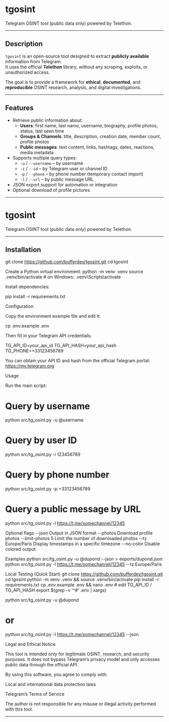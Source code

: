 # tgosint

Telegram OSINT tool (public data only) powered by Telethon.

---

## Description

`tgosint` is an open-source tool designed to extract **publicly available** information from Telegram.  
It uses the official **Telethon** library, without any scraping, exploits, or unauthorized access.

The goal is to provide a framework for **ethical**, **documented**, and **reproducible** OSINT research, analysis, and digital investigations.

---

## Features

- Retrieve public information about:
  - **Users**: first name, last name, username, biography, profile photos, status, last seen time  
  - **Groups & Channels**: title, description, creation date, member count, profile photos  
  - **Public messages**: text content, links, hashtags, dates, reactions, media metadata  
- Supports multiple query types:
  - `-u` / `--username` – by username  
  - `-i` / `--id` – by Telegram user or channel ID  
  - `-p` / `--phone` – by phone number (temporary contact import)  
  - `-l` / `--url` – by public message URL  
- JSON export support for automation or integration  
- Optional download of profile pictures  

---

# tgosint

Telegram OSINT tool (public data only) powered by Telethon.

---

## Installation


git clone https://github.com/bufferdev/tgosint.git
cd tgosint

Create a Python virtual environment:
python -m venv .venv
source .venv/bin/activate  # on Windows: .venv\Scripts\activate


Install dependencies:

pip install -r requirements.txt

Configuration

Copy the environment example file and edit it:

cp .env.example .env


Then fill in your Telegram API credentials:

TG_API_ID=your_api_id
TG_API_HASH=your_api_hash
TG_PHONE=+33123456789


You can obtain your API ID and hash from the official Telegram portal:
https://my.telegram.org

Usage

Run the main script:

# Query by username
python src/tg_osint.py -u @username

# Query by user ID
python src/tg_osint.py -i 123456789

# Query by phone number
python src/tg_osint.py -p +33123456789

# Query a public message by URL
python src/tg_osint.py -l https://t.me/somechannel/12345


Optional flags
--json              Output in JSON format
--photos            Download profile photos
--limit-photos 5    Limit the number of downloaded photos
--tz Europe/Paris   Display timestamps in a specific timezone
--no-color          Disable colored output

Examples
python src/tg_osint.py -u @dupond --json > exports/dupond.json
python src/tg_osint.py -l https://t.me/somechannel/12345 --tz Europe/Paris

Local Testing (Quick Start)
git clone https://github.com/bufferdev/tgosint.git
cd tgosint
python -m venv .venv && source .venv/bin/activate
pip install -r requirements.txt
cp .env.example .env && nano .env  # edit TG_API_ID / TG_API_HASH
export $(grep -v '^#' .env | xargs)

python src/tg_osint.py -u @dupond
# or
python src/tg_osint.py -l https://t.me/somechannel/12345 --json

Legal and Ethical Notice

This tool is intended only for legitimate OSINT, research, and security purposes.
It does not bypass Telegram’s privacy model and only accesses public data through the official API.

By using this software, you agree to comply with:

Local and international data protection laws

Telegram’s Terms of Service

The author is not responsible for any misuse or illegal activity performed with this tool.


---

